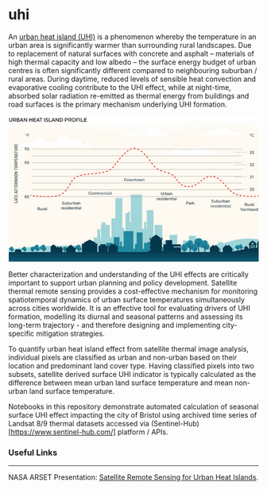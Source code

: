 # uhi

An [urban heat island (UHI)](https://en.wikipedia.org/wiki/Urban_heat_island) is a phenomenon whereby the temperature in an urban area is significantly warmer than surrounding rural landscapes. Due to replacement of natural surfaces with concrete and asphalt – materials of high thermal capacity and low albedo – the surface energy budget of urban centres is often significantly different compared to neighbouring suburban / rural areas. During daytime, reduced levels of sensible heat convection and evaporative cooling contribute to the UHI effect, while at night-time, absorbed solar radiation re-emitted as thermal energy from buildings and road surfaces is the primary mechanism underlying UHI formation.

![alt text](profile.jpg)

Better characterization and understanding of the UHI effects are critically important to support urban planning and policy development. Satellite thermal remote sensing provides a cost-effective mechanism for monitoring spatiotemporal dynamics of urban surface temperatures simultaneously across cities worldwide. It is an effective tool for evaluating drivers of UHI formation, modelling its diurnal and seasonal patterns and assessing its long-term trajectory - and therefore designing and implementing city-specific mitigation strategies.

To quantify urban heat island effect from satellite thermal image analysis, individual pixels are classified as urban and non-urban based on their location and predominant land cover type. Having classified pixels into two subsets, satellite derived surface UHI indicator is typically calculated as the difference between mean urban land surface temperature and mean non-urban land surface temperature.

Notebooks in this repository demonstrate automated calculation of seasonal surface UHI effect impacting the city of Bristol using archived time series of Landsat 8/9 thermal datasets accessed via (Sentinel-Hub)[https://www.sentinel-hub.com/] platform / APIs.  


### Useful Links
------------
NASA ARSET Presentation: [Satellite Remote Sensing for Urban Heat Islands](https://appliedsciences.nasa.gov/sites/default/files/2020-11/UHI_Part1_v5.pdf).
